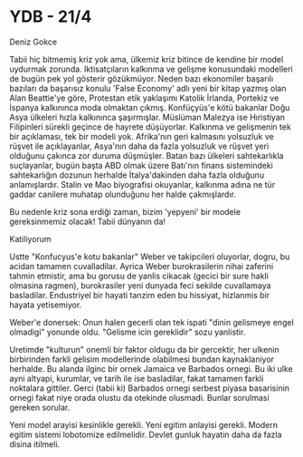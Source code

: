 # YDB - 21/4

Deniz Gokce

Tabii hiç bitmemiş kriz yok ama, ülkemiz kriz bitince de kendine bir model uydurmak zorunda. Iktisatçıların kalkınma ve gelişme konusundaki modelleri de bugün pek yol gösterir gözükmüyor. Neden bazı ekonomiler başarılı bazıları da başarısız konulu 'False Economy' adlı yeni bir kitap yazmış olan Alan Beattie'ye göre, Protestan etik yaklaşımı Katolik İrlanda, Portekiz ve İspanya kalkınınca moda olmaktan çıkmış. Konfüçyüs'e kötü bakanlar Doğu Asya ülkeleri hızla kalkınınca şaşırmışlar. Müslüman Malezya ise Hıristiyan Filipinleri sürekli geçince de hayrete düşüyorlar. Kalkınma ve gelişmenin tek bir açıklaması, tek bir modeli yok. Afrika'nın geri kalmasını yolsuzluk ve rüşvet ile açıklayanlar, Asya'nın daha da fazla yolsuzluk ve rüşvet yeri olduğunu çakınca zor duruma düşmüşler. Batan bazı ülkeleri sahtekarlıkla suçlayanlar, bugün başta ABD olmak üzere Batı'nın finans sistemindeki sahtekarlığın dozunun herhalde İtalya'dakinden daha fazla olduğunu anlamışlardır. Stalin ve Mao biyografisi okuyanlar, kalkınma adına ne tür gaddar canilere muhatap olunduğunu her halde çakmışlardır.

Bu nedenle kriz sona erdiği zaman, bizim 'yepyeni' bir modele gereksinmemiz olacak! Tabii dünyanın da!

Katiliyorum

Ustte "Konfucyus'e kotu bakanlar" Weber ve takipcileri oluyorlar, dogru, bu acidan tamamen cuvalladilar. Ayrica Weber burokrasilerin nihai zaferini tahmin etmistir, ama bu gorusu de yanlis cikacak (gecici bir sure hakli olmasina ragmen), burokrasiler yeni dunyada feci sekilde cuvallamaya basladilar. Endustriyel bir hayati tanzim eden bu hissiyat, hizlanmis bir hayata yetisemiyor.

Weber'e donersek: Onun halen gecerli olan tek ispati "dinin gelismeye engel olmadigi" yonunde oldu. "Gelisme icin gereklidir" sozu yanlistir.

Uretimde "kulturun" onemli bir faktor oldugu da bir gercektir, her ulkenin birbirinden farkli gelisim modellerinde olabilmesi bundan kaynaklaniyor herhalde. Bu alanda ilginc bir ornek Jamaica ve Barbados ornegi. Bu iki ulke ayni altyapi, kurumlar, ve tarih ile ise basladilar, fakat tamamen farkli noktalara gittiler. Gerci (tabii ki) Barbados ornegi serbest piyasa basarisinin ornegi fakat niye orada olustu da otekinde olusmadi. Bunlar sorulmasi gereken sorular.

Yeni model arayisi kesinlikle gerekli. Yeni egitim anlayisi gerekli. Modern egitim sistemi lobotomize edilmelidir. Devlet gunluk hayatin daha da fazla disina itilmeli.
